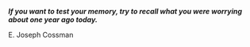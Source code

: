 _**If you want to test your memory, try to recall what you were worrying about one year ago today.**_

E. Joseph Cossman